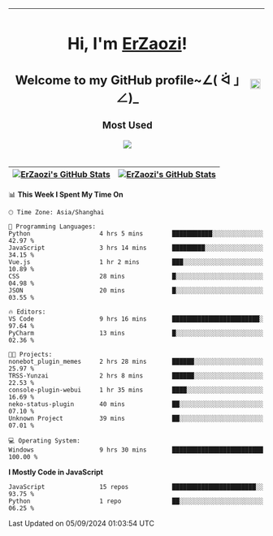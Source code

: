|<h1>Hi, I'm <a href="https://github.com/erzaozi">ErZaozi</a>! </h1><h2>Welcome to my GitHub profile~∠( ᐛ 」∠)_</h2><p><h3>Most Used</h3><img src="https://skillicons.dev/icons?i=github,vscode,visualstudio,ubuntu,postman,pycharm,webstorm,git,docker"></p>|<img decoding="async" align=center src="https://cdn.jsdelivr.net/gh/erzaozi/erzaozi/image.gif" width="100%">|
| ----- | ----- |

| <a href="https://github.com/erzaozi"><img align="center" src="https://github-readme-stats.vercel.app/api/top-langs/?username=erzaozi&title_color=44cef6&text_color=4b5cc4&icon_color=2bbc8a&bg_color=white&langs_count=4&hide_border=true" alt="ErZaozi's GitHub Stats" /></a> | <a href="https://github.com/erzaozi"><img align="center" src="https://github-readme-stats.vercel.app/api?username=erzaozi&show_icons=true&line_height=27&count_private=true&title_color=44cef6&text_color=4b5cc4&icon_color=2bbc8a&bg_color=white&hide_border=true" alt="ErZaozi's GitHub Stats" /></a> |
| ----- | ----- |
<!--START_SECTION:waka-->
📊 **This Week I Spent My Time On** 

```text
🕑︎ Time Zone: Asia/Shanghai

💬 Programming Languages: 
Python                   4 hrs 5 mins        ███████████░░░░░░░░░░░░░░   42.97 % 
JavaScript               3 hrs 14 mins       █████████░░░░░░░░░░░░░░░░   34.15 % 
Vue.js                   1 hr 2 mins         ███░░░░░░░░░░░░░░░░░░░░░░   10.89 % 
CSS                      28 mins             █░░░░░░░░░░░░░░░░░░░░░░░░   04.98 % 
JSON                     20 mins             █░░░░░░░░░░░░░░░░░░░░░░░░   03.55 % 

🔥 Editors: 
VS Code                  9 hrs 16 mins       ████████████████████████░   97.64 % 
PyCharm                  13 mins             █░░░░░░░░░░░░░░░░░░░░░░░░   02.36 % 

🐱‍💻 Projects: 
nonebot_plugin_memes     2 hrs 28 mins       ██████░░░░░░░░░░░░░░░░░░░   25.97 % 
TRSS-Yunzai              2 hrs 8 mins        ██████░░░░░░░░░░░░░░░░░░░   22.53 % 
console-plugin-webui     1 hr 35 mins        ████░░░░░░░░░░░░░░░░░░░░░   16.69 % 
neko-status-plugin       40 mins             ██░░░░░░░░░░░░░░░░░░░░░░░   07.10 % 
Unknown Project          39 mins             ██░░░░░░░░░░░░░░░░░░░░░░░   07.01 % 

💻 Operating System: 
Windows                  9 hrs 30 mins       █████████████████████████   100.00 % 
```

**I Mostly Code in JavaScript** 

```text
JavaScript               15 repos            ███████████████████████░░   93.75 % 
Python                   1 repo              ██░░░░░░░░░░░░░░░░░░░░░░░   06.25 % 
```




 Last Updated on 05/09/2024 01:03:54 UTC
<!--END_SECTION:waka-->
